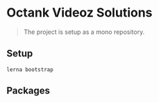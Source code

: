 # Octank Videoz Solutions

> The project is setup as a mono repository.

## Setup

```
lerna bootstrap
```

## Packages
